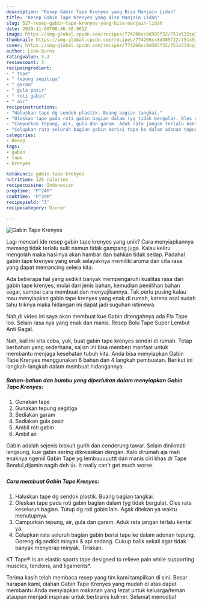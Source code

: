 ```yaml
---
description: "Resep Gabin Tape Krenyes yang Bisa Manjain Lidah"
title: "Resep Gabin Tape Krenyes yang Bisa Manjain Lidah"
slug: 527-resep-gabin-tape-krenyes-yang-bisa-manjain-lidah
date: 2020-11-08T08:46:58.901Z
image: https://img-global.cpcdn.com/recipes/774266cc8d385f32/751x532cq70/gabin-tape-krenyes-foto-resep-utama.jpg
thumbnail: https://img-global.cpcdn.com/recipes/774266cc8d385f32/751x532cq70/gabin-tape-krenyes-foto-resep-utama.jpg
cover: https://img-global.cpcdn.com/recipes/774266cc8d385f32/751x532cq70/gabin-tape-krenyes-foto-resep-utama.jpg
author: Lida Burns
ratingvalue: 3.3
reviewcount: 3
recipeingredient:
- " tape"
- " tepung segitiga"
- " garam"
- " gula pasir"
- " roti gabin"
- " air"
recipeinstructions:
- "Haluskan tape dg sendok plastik. Buang bagian tangkai."
- "Oleskan tape pada roti gabin bagian dalam (yg tidak bergula). Oles rata keseluruh bagian. Tutup dg roti gabin lain. Agak ditekan ya waktu menutupnya."
- "Campurkan tepung, air, gula dan garam. Aduk rata jangan terlalu kental ya."
- "Celupkan rata seluruh bagian gabin berisi tape ke dalam adonan tepung. Goreng dg sedikit minyak &amp; api sedang. Cukup balik sekali agar tidak banyak menyerap minyak. Tiriskan."
categories:
- Resep
tags:
- gabin
- tape
- krenyes

katakunci: gabin tape krenyes 
nutrition: 125 calories
recipecuisine: Indonesian
preptime: "PT24M"
cooktime: "PT39M"
recipeyield: "3"
recipecategory: Dinner

---
```



![Gabin Tape Krenyes](https://img-global.cpcdn.com/recipes/774266cc8d385f32/751x532cq70/gabin-tape-krenyes-foto-resep-utama.jpg)

Lagi mencari ide resep gabin tape krenyes yang unik? Cara menyiapkannya memang tidak terlalu sulit namun tidak gampang juga. Kalau keliru mengolah maka hasilnya akan hambar dan bahkan tidak sedap. Padahal gabin tape krenyes yang enak selayaknya memiliki aroma dan cita rasa yang dapat memancing selera kita.

Ada beberapa hal yang sedikit banyak mempengaruhi kualitas rasa dari gabin tape krenyes, mulai dari jenis bahan, kemudian pemilihan bahan segar, sampai cara membuat dan menyajikannya. Tak perlu pusing kalau mau menyiapkan gabin tape krenyes yang enak di rumah, karena asal sudah tahu triknya maka hidangan ini dapat jadi suguhan istimewa.

Nah,di video ini saya akan membuat kue Gabin ditengahnya ada Fla Tape loo. Selain rasa nya yang enak dan manis. Resep Bolu Tape Super Lembut Anti Gagal.


Nah, kali ini kita coba, yuk, buat gabin tape krenyes sendiri di rumah. Tetap berbahan yang sederhana, sajian ini bisa memberi manfaat untuk membantu menjaga kesehatan tubuh kita. Anda bisa menyiapkan Gabin Tape Krenyes menggunakan 6 bahan dan 4 langkah pembuatan. Berikut ini langkah-langkah dalam membuat hidangannya.

<!--inarticleads1-->

##### Bahan-bahan dan bumbu yang diperlukan dalam menyiapkan Gabin Tape Krenyes:

1. Gunakan  tape
1. Gunakan  tepung segitiga
1. Sediakan  garam
1. Sediakan  gula pasir
1. Ambil  roti gabin
1. Ambil  air


Gabin adalah sejenis biskuit gurih dan cenderung tawar. Selain dinikmati langsung, kue gabin sering dikreasikan dengan. Kalo dirumah aja mah enaknya ngemil Gabin Tape yg lembuuuuuttt dan manis ciri khas dr Tape Bendul,dijamin nagih deh 👍. It really can&#39;t get much worse. 

<!--inarticleads2-->

##### Cara membuat Gabin Tape Krenyes:

1. Haluskan tape dg sendok plastik. Buang bagian tangkai.
1. Oleskan tape pada roti gabin bagian dalam (yg tidak bergula). Oles rata keseluruh bagian. Tutup dg roti gabin lain. Agak ditekan ya waktu menutupnya.
1. Campurkan tepung, air, gula dan garam. Aduk rata jangan terlalu kental ya.
1. Celupkan rata seluruh bagian gabin berisi tape ke dalam adonan tepung. Goreng dg sedikit minyak &amp; api sedang. Cukup balik sekali agar tidak banyak menyerap minyak. Tiriskan.


KT Tape® is an elastic sports tape designed to relieve pain while supporting muscles, tendons, and ligaments*. 

Terima kasih telah membaca resep yang tim kami tampilkan di sini. Besar harapan kami, olahan Gabin Tape Krenyes yang mudah di atas dapat membantu Anda menyiapkan makanan yang lezat untuk keluarga/teman ataupun menjadi inspirasi untuk berbisnis kuliner. Selamat mencoba!
